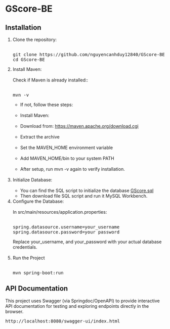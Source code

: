 # GScore-BE

## Installation
1. Clone the repository:<br/><br/>
   <pre>git clone https://github.com/nguyencanhduy12840/GScore-BE.git<br/>cd GScore-BE 
   </pre>
2. Install Maven:<br/><br/>
   Check if Maven is already installed::<br/><br/>
   <pre>mvn -v</pre>
   - If not, follow these steps:<br/><br/>
   - Install Maven:<br/><br/>
   - Download from: https://maven.apache.org/download.cgi<br/><br/>
   - Extract the archive<br/><br/>
   - Set the MAVEN_HOME environment variable<br/><br/>
   - Add MAVEN_HOME/bin to your system PATH<br/><br/>
   - After setup, run mvn -v again to verify installation.<br/><br/>
3. Initialize Database:<br/><br/>
   - You can find the SQL script to initialize the database [GScore.sql](./GScore.sql)<br/>
   - Then download file SQL script and run it MySQL Workbench.
4. Configure the Database:<br/><br/>
   In src/main/resources/application.properties:<br/><br/>
   <pre>spring.datasource.username=your_username<br/>spring.datasource.password=your_password</pre>
   Replace your_username, and your_password with your actual database credentials.<br/><br/>
5. Run the Project<br/><br/>
   <pre>mvn spring-boot:run</pre>

## API Documentation
This project uses Swagger (via Springdoc/OpenAPI) to provide interactive API documentation for testing and exploring endpoints directly in the browser.<br/>
<pre>http://localhost:8080/swagger-ui/index.html</pre>


